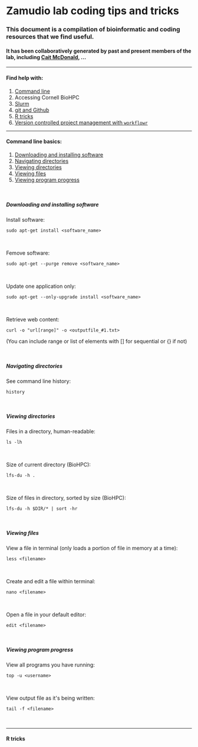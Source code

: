 Zamudio lab coding tips and tricks
================

### This document is a compilation of bioinformatic and coding resources that we find useful.

#### It has been collaboratively generated by past and present members of the lab, including [Cait McDonald](https://caitmcdonald.github.io/), ...

------------------------------------------------------------------------

#### Find help with:

1.  [Command line](#Command-line-basics)
2.  Accessing Cornell BioHPC
3.  [Slurm](https://github.com/caitmcdonald/parallel_computing/blob/master/slurm_scripting.md)
4.  [git and Github](https://github.com/caitmcdonald/Zamudio_git_intro/blob/master/README.md)
5.  [R tricks](#R-tricks)
6.  [Version controlled project management with `workflowr`](https://jdblischak.github.io/workflowr/index.html)

------------------------------------------------------------------------

#### Command line basics:

1.  [Downloading and installing software](#Downloading-and-installing)
2.  [Navigating directories](#Navigating-directories)
3.  [Viewing directories](#Viewing-directories)
4.  [Viewing files](#Viewing-files)
5.  [Viewing program progress](#Viewing-program-progress)

<br>

##### Downloading and installing software

Install software:

    sudo apt-get install <software_name>

<br>

Femove software:

    sudo apt-get --purge remove <software_name>

<br>

Update one application only:

    sudo apt-get --only-upgrade install <software_name>

<br>

Retrieve web content:

    curl -o "url[range]" -o <outputfile_#1.txt> 

(You can include range or list of elements with \[\] for sequential or {} if not)

<br>

##### Navigating directories

See command line history:

    history

<br>

##### Viewing directories

Files in a directory, human-readable:

    ls -lh

<br>

Size of current directory (BioHPC):

    lfs-du -h .

<br>

Size of files in directory, sorted by size (BioHPC):

    lfs-du -h $DIR/* | sort -hr

<br>

##### Viewing files

View a file in terminal (only loads a portion of file in memory at a time):

    less <filename>

<br>

Create and edit a file within terminal:

    nano <filename>

<br>

Open a file in your default editor:

    edit <filename>

<br>

##### Viewing program progress

View all programs you have running:

    top -u <username>

<br>

View output file as it's being written:

    tail -f <filename>

<br>

------------------------------------------------------------------------

#### R tricks
